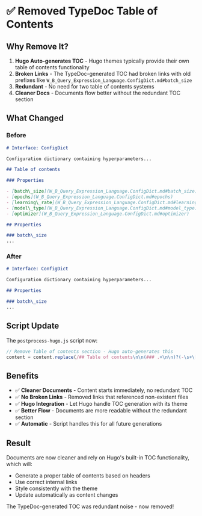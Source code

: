 # ✅ Removed TypeDoc Table of Contents

## Why Remove It?

1. **Hugo Auto-generates TOC** - Hugo themes typically provide their own table of contents functionality
2. **Broken Links** - The TypeDoc-generated TOC had broken links with old prefixes like `W_B_Query_Expression_Language.ConfigDict.md#batch_size`
3. **Redundant** - No need for two table of contents systems
4. **Cleaner Docs** - Documents flow better without the redundant TOC section

## What Changed

### Before
```markdown
# Interface: ConfigDict

Configuration dictionary containing hyperparameters...

## Table of contents

### Properties

- [batch\_size](W_B_Query_Expression_Language.ConfigDict.md#batch_size)
- [epochs](W_B_Query_Expression_Language.ConfigDict.md#epochs)
- [learning\_rate](W_B_Query_Expression_Language.ConfigDict.md#learning_rate)
- [model\_type](W_B_Query_Expression_Language.ConfigDict.md#model_type)
- [optimizer](W_B_Query_Expression_Language.ConfigDict.md#optimizer)

## Properties

### batch\_size
...
```

### After
```markdown
# Interface: ConfigDict

Configuration dictionary containing hyperparameters...

## Properties

### batch\_size
...
```

## Script Update

The `postprocess-hugo.js` script now:
```javascript
// Remove Table of contents section - Hugo auto-generates this
content = content.replace(/## Table of contents\n\n(### .+\n\n)?(-\s+\[.+\]\(.+\)\n)+\n?/gm, '');
```

## Benefits

- ✅ **Cleaner Documents** - Content starts immediately, no redundant TOC
- ✅ **No Broken Links** - Removed links that referenced non-existent files
- ✅ **Hugo Integration** - Let Hugo handle TOC generation with its theme
- ✅ **Better Flow** - Documents are more readable without the redundant section
- ✅ **Automatic** - Script handles this for all future generations

## Result

Documents are now cleaner and rely on Hugo's built-in TOC functionality, which will:
- Generate a proper table of contents based on headers
- Use correct internal links
- Style consistently with the theme
- Update automatically as content changes

The TypeDoc-generated TOC was redundant noise - now removed!
